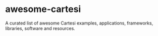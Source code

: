 # awesome-cartesi
A curated list of awesome Cartesi examples, applications, frameworks, libraries, software and resources.
